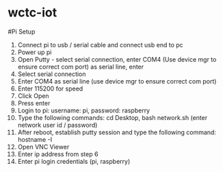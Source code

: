 # wctc-iot

#Pi Setup
1. Connect pi to usb / serial cable and connect usb end to pc
2. Power up pi
3. Open Putty - select serial connection, enter COM4 (Use device mgr to ensure correct com port) as serial line, enter 
4. Select serial connection
5. Enter COM4 as serial line (use device mgr to ensure correct com port)
6. Enter 115200 for speed
7. Click Open 
8. Press enter
9. Login to pi: username: pi, password: raspberry
10. Type the following commands: cd Desktop, bash network.sh (enter network user id / password)
11. After reboot, establish putty session and type the following command: hostname -I
12. Open VNC Viewer 
13. Enter ip address from step 6
14. Enter pi login credentials (pi, raspberry)

